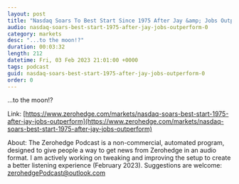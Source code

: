 ```yaml
---
layout: post
title: "Nasdaq Soars To Best Start Since 1975 After Jay &amp; Jobs Outperform"
audio: nasdaq-soars-best-start-1975-after-jay-jobs-outperform-0
category: markets
desc: "...to the moon!?"
duration: 00:03:32
length: 212
datetime: Fri, 03 Feb 2023 21:01:00 +0000
tags: podcast
guid: nasdaq-soars-best-start-1975-after-jay-jobs-outperform-0
order: 0
---
```

...to the moon!?

Link: [https://www.zerohedge.com/markets/nasdaq-soars-best-start-1975-after-jay-jobs-outperform](https://www.zerohedge.com/markets/nasdaq-soars-best-start-1975-after-jay-jobs-outperform)

About: The Zerohedge Podcast is a non-commercial, automated program, designed to give people a way to get news from Zerohedge in an audio format.  I am actively working on tweaking and improving the setup to create a better listening experience (February 2023).  Suggestions are welcome: [zerohedgePodcast@outlook.com](mailto:zerohedgePodcast@outlook.com)